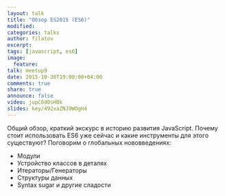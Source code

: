 ```yaml
---
layout: talk
title: "Обзор ES2015 (ES6)"
modified:
categories: talks
author: filatov
excerpt:
tags: [javascript, es6]
image:
  feature:
talk: meetup9
date: 2015-10-30T19:00:00+04:00
comments: true
share: true
announce: false 
video: jupC6d0sH0k
slides: key/492xaZNJ9WOgH4
---
```


Общий обзор, краткий экскурс в историю развития JavaScript. 
Почему стоит использовать ES6 уже сейчас и какие инструменты для этого существуют?
Поговорим о глобальных нововведениях:

 * Модули
 * Устройство классов в деталях
 * Итераторы/Генераторы
 * Структуры данных
 * Syntax sugar и другие сладости
